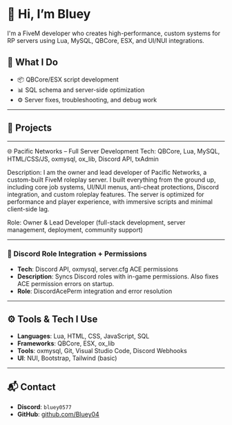 # 👋 Hi, I’m Bluey

I'm a FiveM developer who creates high-performance, custom systems for RP servers using Lua, MySQL, QBCore, ESX, and UI/NUI integrations.

## 🔧 What I Do

- 📦 QBCore/ESX script development
- 📊 SQL schema and server-side optimization
- ⚙️ Server fixes, troubleshooting, and debug work

---

## 🚀 Projects

---

🌐 Pacific Networks – Full Server Development
Tech: QBCore, Lua, MySQL, HTML/CSS/JS, oxmysql, ox_lib, Discord API, txAdmin

Description: I am the owner and lead developer of Pacific Networks, a custom-built FiveM roleplay server. I built everything from the ground up, including core job systems, UI/NUI menus, anti-cheat protections, Discord integration, and custom roleplay features. The server is optimized for performance and player experience, with immersive scripts and minimal client-side lag.

Role: Owner & Lead Developer (full-stack development, server management, deployment, community support)

---

### 📠 Discord Role Integration + Permissions

- **Tech**: Discord API, oxmysql, server.cfg ACE permissions
- **Description**: Syncs Discord roles with in-game permissions. Also fixes ACE permission errors on startup.
- **Role**: DiscordAcePerm integration and error resolution

---

## ⚙️ Tools & Tech I Use

- **Languages**: Lua, HTML, CSS, JavaScript, SQL
- **Frameworks**: QBCore, ESX, ox_lib
- **Tools**: oxmysql, Git, Visual Studio Code, Discord Webhooks
- **UI**: NUI, Bootstrap, Tailwind (basic)

---

## 📬 Contact

- **Discord**: `bluey0577`
- **GitHub**: [github.com/Bluey04](https://github.com/Bluey04)
